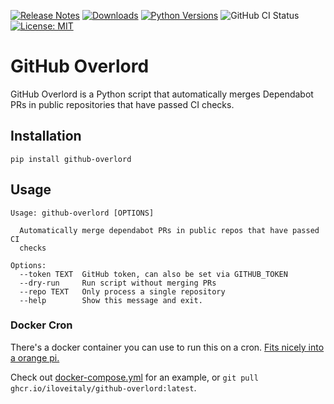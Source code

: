 [![Release Notes](https://img.shields.io/github/release/iloveitaly/github-overlord)](https://github.com/iloveitaly/github-overlord/releases) [![Downloads](https://static.pepy.tech/badge/github-overlord/month)](https://pepy.tech/project/github-overlord) [![Python Versions](https://img.shields.io/pypi/pyversions/github-overlord)](https://pypi.org/project/github-overlord) ![GitHub CI Status](https://github.com/iloveitaly/github-overlord/actions/workflows/build_and_publish.yml/badge.svg) [![License: MIT](https://img.shields.io/badge/License-MIT-yellow.svg)](https://opensource.org/licenses/MIT)

# GitHub Overlord

GitHub Overlord is a Python script that automatically merges Dependabot PRs in public repositories that have passed CI checks.


## Installation

```shell
pip install github-overlord
```

## Usage

```shell
Usage: github-overlord [OPTIONS]

  Automatically merge dependabot PRs in public repos that have passed CI
  checks

Options:
  --token TEXT  GitHub token, can also be set via GITHUB_TOKEN
  --dry-run     Run script without merging PRs
  --repo TEXT   Only process a single repository
  --help        Show this message and exit.
```

### Docker Cron

There's a docker container you can use to run this on a cron. [Fits nicely into a orange pi.](https://mikebian.co/pi-hole-tailscale-and-docker-on-an-orange-pi/)

Check out [docker-compose.yml](./docker-compose.yml) for an example, or `git pull ghcr.io/iloveitaly/github-overlord:latest`.